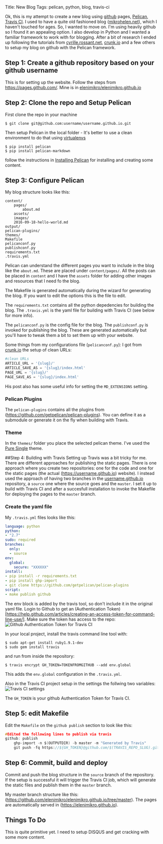 Title: New Blog
Tags: pelican, python, blog, travis-ci

Ok, this is my attempt to create a new blog using [github](github.io) pages, [Pelican](http://docs.getpelican.com/en/3.6.3/), [Travis CI](). I used to have a quite old fashioned blog ([mikrohelen.net](http://mikrohelen.net)), which I haven't touched for ages. So, I wanted to move on. I'm using heavily github so I found it an appealing option. I also develop in Python and I wanted a familiar framework to work with for blogging. After a bit of research I ended up following the tutorials from [cyrille.rossant.net](http://cyrille.rossant.net/pelican-github/), [crunk.io](http://crunk.io/post/introduction-to-pelican/) and a few others to setup my blog on github with the Pelican framework. 

## Step 1: Create a github repository based on your github username
This is for setting up the website. Follow the steps from https://pages.github.com/. Mine is in [elenimikro/elenimikro.github.io](https://github.com/elenimikro/elenimikro.github.io)

## Step 2: Clone the repo and Setup Pelican 
First clone the repo in your machine
```shell
$ git clone git@github.com:username/username.github.io.git
```
Then setup Pelican in the local folder - It's better to use a clean environment to do that using [virtualenvs](http://docs.python-guide.org/en/latest/dev/virtualenvs/)
```shell
$ pip install pelican
$ pip install pelican-markdown
```

follow the instructions in [Installing Pelican](http://docs.getpelican.com/en/3.6.3/install.html) for installing and creating some content.

## Step 3: Configure Pelican 
My blog structure looks like this:
```shell
content/
    pages/
        about.md
    assets/
    images/
    2016-09-18-hello-world.md
output/
pelican-plugins/
themes/
Makefile
pelicanconf.py 
publishconf.py
requirements.txt
.travis.yml
```
Pelican can understand the different pages you want to include in the blog like the `about.md`. These are placed under `content/pages/`. All the posts can be placed in `content` and I have the `assets` folder for adding other images and resources that I need fo the blog. 
 
The Makefile is generated automatically during the wizard for generating the blog. If you want to edit the options this is the file to edit. 

The `requirements.txt` contains all the python depedencies for building the blog. The `.travis.yml` is the yaml file for building with Travis CI (see below for more info). 

The `pelicanconf.py` is the config file for the blog. The `publishconf.py` is invoked for publishing the blog. These are generated automatically but you'll have to tweak them a bit to set them up with your website. 

Some things from my configurations file (`pelicanconf.py`):
I got from [crunk.io](http://crunk.io/post/introduction-to-pelican/) the setup of clean URLs:
```python
#clean URLs
ARTICLE_URL = '{slug}/'
ARTICLE_SAVE_AS = '{slug}/index.html'
PAGE_URL = '{slug}/'
PAGE_SAVE_AS = '{slug}/index.html'
```
His post also has some useful info for setting the `MD_EXTENSIONS` setting. 

### Pelican Plugins 
The `pelican-plugins` contains all the plugins from (https://github.com/getpelican/pelican-plugins). You can define it as a submodule or generate it on the fly when building with Travis. 

### Theme
In the `themes/` folder you place the selected pelican theme. I've used the [Pure Single](https://github.com/PurePelicanTheme/pure-single) theme. 

##Step 4: Building with Travis 
Setting up Travis was a bit tricky for me. There are different approaches for publishing the static pages. There is one approach where you create two repositories: one for the code and one for the static pages (the actual (https://username.github.io) website). I instead used the approach of having two branches in the [username.github.io](https://github.com/elenimikro/elenimikro.github.io) repository, a `source` one where the source goes and the `master`. I set it up to build with Travis CI and after a succesfull installation to invoke the Makefile for deploying the pages to the `master` branch. 

### Create the yaml file 
My `.travis.yml` files looks like this:
```yaml
language: python
python: 
- "2.7"
sudo: required
branches:
  only:
  - source
env:
  global:
    secure: "XXXXXX"
install:
- pip install -r requirements.txt
- pip install ghp-import
- git clone https://github.com/getpelican/pelican-plugins
script:
- make publish github
```

The env block is added by the travis tool, so don't include it in the original yaml file. Login to Github to get an (Authentication Token)[https://help.github.com/articles/creating-an-access-token-for-command-line-use/]. Make sure the token has access to the repo:
![Github Authentication Token for Travis CI]({filename}/images/Github-Travis-2016-09-18)


In your local project, install the travis command line tool with:
```shell
$ sudo apt-get install ruby1.9.1-dev
$ sudo gem install travis
```
and run from inside the repository:
```
$ travis encrypt GH_TOKEN=TOKENFROMGITHUB --add env.global 
````
This adds the `env.global` configuration in the `.travis.yml`. 

Also in the Travis CI project setup in the settings the follwing two variables:
![Travis CI settings]({filename}/images/Travis-CI-2016-09-18.png)

The `GH_TOKEN` is your github Authentication Token for Travis CI. 

## Step 5: edit Makefile
Edit the `Makefile` on the `github publish` section to look like this:
```C
#Edited the following lines to publish via travis
github: publish
    ghp-import -n $(OUTPUTDIR) -b master -m "Generated by Travis"
    git push -fq https://${GH_TOKEN}@github.com/$(TRAVIS_REPO_SLUG).git master
```

## Step 6: Commit, build and deploy
Commit and push the blog structure in the `source`  branch of the repository. If the setup is successful it will trigger the Travis CI job, which will generate the static files and publish them in the `master` branch. 

My master branch structure like this: (https://github.com/elenimikro/elenimikro.github.io/tree/master). The pages are automatically served in (https://elenimikro.github.io). 

## Things To Do
This is quite primitive yet. I need to setup DISQUS and get cracking with some more content. 